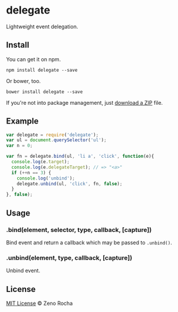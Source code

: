 # delegate

Lightweight event delegation.

## Install

You can get it on npm.

```
npm install delegate --save
```

Or bower, too.

```
bower install delegate --save
```

If you're not into package management, just [download a ZIP](https://github.com/zenorocha/delegate/archive/master.zip) file.

## Example

```js
var delegate = require('delegate');
var ul = document.querySelector('ul');
var n = 0;

var fn = delegate.bind(ul, 'li a', 'click', function(e){
  console.log(e.target);
  console.log(e.delegateTarget); // => "<a>"
  if (++n == 3) {
    console.log('unbind');
    delegate.unbind(ul, 'click', fn, false);
  }
}, false);
```

## Usage

### .bind(element, selector, type, callback, [capture])

Bind event and return a callback which may be passed to `.unbind()`.

### .unbind(element, type, callback, [capture])

Unbind event.

## License

[MIT License](http://zenorocha.mit-license.org/) © Zeno Rocha
